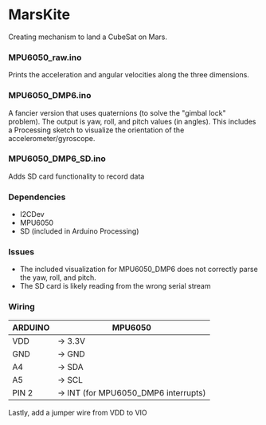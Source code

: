 MarsKite
========

Creating mechanism to land a CubeSat on Mars.

### MPU6050_raw.ino 
Prints the acceleration and angular velocities along the three dimensions. 

### MPU6050_DMP6.ino 
A fancier version that uses quaternions (to solve the "gimbal lock" problem). The output is yaw, roll, and pitch values (in angles). This includes a Processing sketch to visualize the orientation of the accelerometer/gyroscope.

### MPU6050_DMP6_SD.ino 
Adds SD card functionality to record data

### Dependencies 
 - I2CDev 
 - MPU6050
 - SD (included in Arduino Processing)
 
### Issues
 - The included visualization for MPU6050_DMP6 does not correctly parse the yaw, roll, and pitch.
 - The SD card is likely reading from the wrong serial stream

### Wiring

ARDUINO  |   MPU6050
---------|---------
VDD      |-> 3.3V
GND      |-> GND
A4       |-> SDA
A5       |-> SCL
PIN 2    |-> INT (for MPU6050_DMP6 interrupts)

Lastly, add a jumper wire from VDD to VIO
